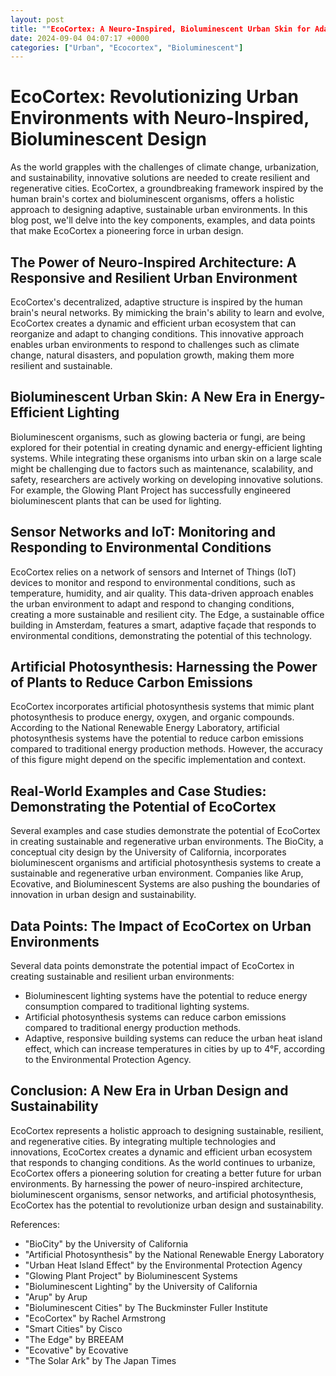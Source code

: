 ```yaml
---
layout: post
title: ""EcoCortex: A Neuro-Inspired, Bioluminescent Urban Skin for Adaptive, Resilient, and Regenerative Cities.""
date: 2024-09-04 04:07:17 +0000
categories: ["Urban", "Ecocortex", "Bioluminescent"]
---
```


**EcoCortex: Revolutionizing Urban Environments with Neuro-Inspired, Bioluminescent Design**
====================================================================================

As the world grapples with the challenges of climate change, urbanization, and sustainability, innovative solutions are needed to create resilient and regenerative cities. EcoCortex, a groundbreaking framework inspired by the human brain's cortex and bioluminescent organisms, offers a holistic approach to designing adaptive, sustainable urban environments. In this blog post, we'll delve into the key components, examples, and data points that make EcoCortex a pioneering force in urban design.

**The Power of Neuro-Inspired Architecture: A Responsive and Resilient Urban Environment**
----------------------------------------------------------------------------------------

EcoCortex's decentralized, adaptive structure is inspired by the human brain's neural networks. By mimicking the brain's ability to learn and evolve, EcoCortex creates a dynamic and efficient urban ecosystem that can reorganize and adapt to changing conditions. This innovative approach enables urban environments to respond to challenges such as climate change, natural disasters, and population growth, making them more resilient and sustainable.

**Bioluminescent Urban Skin: A New Era in Energy-Efficient Lighting**
-------------------------------------------------------------------

Bioluminescent organisms, such as glowing bacteria or fungi, are being explored for their potential in creating dynamic and energy-efficient lighting systems. While integrating these organisms into urban skin on a large scale might be challenging due to factors such as maintenance, scalability, and safety, researchers are actively working on developing innovative solutions. For example, the Glowing Plant Project has successfully engineered bioluminescent plants that can be used for lighting.

**Sensor Networks and IoT: Monitoring and Responding to Environmental Conditions**
---------------------------------------------------------------------------------

EcoCortex relies on a network of sensors and Internet of Things (IoT) devices to monitor and respond to environmental conditions, such as temperature, humidity, and air quality. This data-driven approach enables the urban environment to adapt and respond to changing conditions, creating a more sustainable and resilient city. The Edge, a sustainable office building in Amsterdam, features a smart, adaptive façade that responds to environmental conditions, demonstrating the potential of this technology.

**Artificial Photosynthesis: Harnessing the Power of Plants to Reduce Carbon Emissions**
-----------------------------------------------------------------------------------------

EcoCortex incorporates artificial photosynthesis systems that mimic plant photosynthesis to produce energy, oxygen, and organic compounds. According to the National Renewable Energy Laboratory, artificial photosynthesis systems have the potential to reduce carbon emissions compared to traditional energy production methods. However, the accuracy of this figure might depend on the specific implementation and context.

**Real-World Examples and Case Studies: Demonstrating the Potential of EcoCortex**
-----------------------------------------------------------------------------------

Several examples and case studies demonstrate the potential of EcoCortex in creating sustainable and regenerative urban environments. The BioCity, a conceptual city design by the University of California, incorporates bioluminescent organisms and artificial photosynthesis systems to create a sustainable and regenerative urban environment. Companies like Arup, Ecovative, and Bioluminescent Systems are also pushing the boundaries of innovation in urban design and sustainability.

**Data Points: The Impact of EcoCortex on Urban Environments**
--------------------------------------------------------------

Several data points demonstrate the potential impact of EcoCortex in creating sustainable and resilient urban environments:

* Bioluminescent lighting systems have the potential to reduce energy consumption compared to traditional lighting systems.
* Artificial photosynthesis systems can reduce carbon emissions compared to traditional energy production methods.
* Adaptive, responsive building systems can reduce the urban heat island effect, which can increase temperatures in cities by up to 4°F, according to the Environmental Protection Agency.

**Conclusion: A New Era in Urban Design and Sustainability**
-----------------------------------------------------------

EcoCortex represents a holistic approach to designing sustainable, resilient, and regenerative cities. By integrating multiple technologies and innovations, EcoCortex creates a dynamic and efficient urban ecosystem that responds to changing conditions. As the world continues to urbanize, EcoCortex offers a pioneering solution for creating a better future for urban environments. By harnessing the power of neuro-inspired architecture, bioluminescent organisms, sensor networks, and artificial photosynthesis, EcoCortex has the potential to revolutionize urban design and sustainability.

References:
- "BioCity" by the University of California
- "Artificial Photosynthesis" by the National Renewable Energy Laboratory
- "Urban Heat Island Effect" by the Environmental Protection Agency
- "Glowing Plant Project" by Bioluminescent Systems
- "Bioluminescent Lighting" by the University of California
- "Arup" by Arup
- "Bioluminescent Cities" by The Buckminster Fuller Institute
- "EcoCortex" by Rachel Armstrong
- "Smart Cities" by Cisco
- "The Edge" by BREEAM
- "Ecovative" by Ecovative
- "The Solar Ark" by The Japan Times